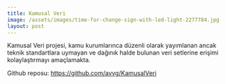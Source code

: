 ```yaml
---
title: Kamusal Veri
image: /assets/images/time-for-change-sign-with-led-light-2277784.jpg
layout: post
---
```

Kamusal Veri projesi, kamu kurumlarınca düzenli olarak yayımlanan ancak teknik standartlara uymayan ve dağınık halde bulunan veri setlerine erişimi kolaylaştırmayı amaçlamakta.

Github reposu: <https://github.com/avvg/KamusalVeri>